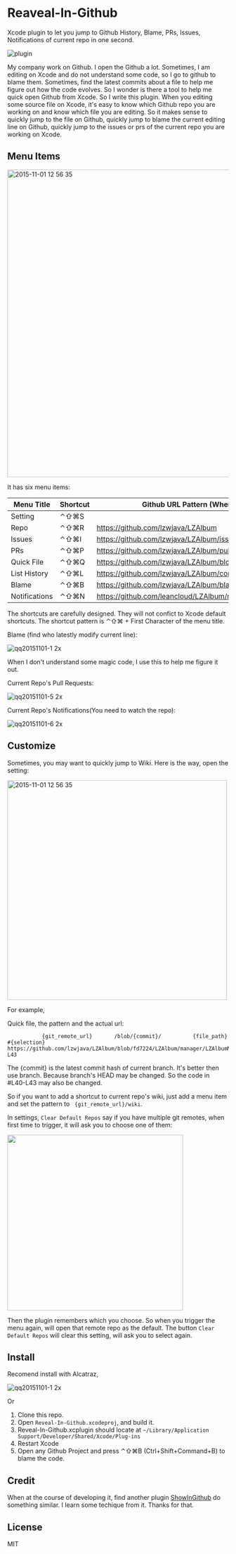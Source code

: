 # Reaveal-In-Github

Xcode plugin to let you jump to Github History, Blame, PRs, Issues, Notifications of current repo in one second.

![plugin](https://cloud.githubusercontent.com/assets/5022872/10867703/96e980be-80ab-11e5-9aaa-a06ef476b7f7.gif)

My company work on Github. I open the Github a lot. Sometimes, I am editing on Xcode and do not understand some code, so I go to github to blame them. Sometimes, find the latest commits about a file to help me figure out how the code evolves. So I wonder is there a tool to help me quick open Github from Xcode. So I write this plugin. When you editing some source file on Xcode, it's easy to know which Github repo you are working on and know which file you are editing. So it makes sense to quickly jump to the file on Github, quickly jump to blame the current editing line on Github, quickly jump to the issues or prs of the current repo you are working on Xcode.

## Menu Items

<img width="700" alt="2015-11-01 12 56 35" src="https://cloud.githubusercontent.com/assets/5022872/10864813/5df3f05e-8034-11e5-9f3e-03ae3fbc3cfc.png">

It has six menu items:

 Menu Title     | Shortcut              | Github URL Pattern (When I'm editing LZAlbumManager.m Line 40)               
----------------|-----------------------|----------------------------------
 Setting	    |⌃⇧⌘S |
 Repo           |⌃⇧⌘R | https://github.com/lzwjava/LZAlbum
 Issues         |⌃⇧⌘I | https://github.com/lzwjava/LZAlbum/issues
 PRs            |⌃⇧⌘P | https://github.com/lzwjava/LZAlbum/pulls
 Quick File     |⌃⇧⌘Q | https://github.com/lzwjava/LZAlbum/blob/fd7224/LZAlbum/manager/LZAlbumManager.m#L40
 List History   |⌃⇧⌘L | https://github.com/lzwjava/LZAlbum/commits/fd7224/LZAlbum/manager/LZAlbumManager.m
 Blame          |⌃⇧⌘B | https://github.com/lzwjava/LZAlbum/blame/fd7224/LZAlbum/manager/LZAlbumManager.m#L40
 Notifications  |⌃⇧⌘N | https://github.com/leancloud/LZAlbum/notifications?all=1

The shortcuts are carefully designed. They will not confict to Xcode default shortcuts. The shortcut pattern is ⌃⇧⌘ + First Character of the menu title.

Blame (find who latestly modify current line):

![qq20151101-1 2x](https://cloud.githubusercontent.com/assets/5022872/10864851/a9124530-8035-11e5-8d67-ea73c9156d71.png)

When I don't understand some magic code, I use this to help me figure it out.

Current Repo's Pull Requests:

![qq20151101-5 2x](https://cloud.githubusercontent.com/assets/5022872/10864881/96279d84-8036-11e5-9799-61a27dd3a525.png)

Current Repo's Notifications(You need to watch the repo):

![qq20151101-6 2x](https://cloud.githubusercontent.com/assets/5022872/10864886/aa27ecd0-8036-11e5-929c-ea1adc106103.png)

## Customize

Sometimes, you may want to quickly jump to Wiki. Here is the way, open the setting:

<img width="500" alt="2015-11-01 12 56 35" src="https://cloud.githubusercontent.com/assets/5022872/10864939/fa83f286-8037-11e5-97d7-e9549485b11d.png">

For example, 

Quick file, the pattern and the actual url:

```
           {git_remote_url}       /blob/{commit}/          {file_path}         #{selection}    
https://github.com/lzwjava/LZAlbum/blob/fd7224/LZAlbum/manager/LZAlbumManager.m#L40-L43
```

The {commit} is the latest commit hash of current branch. It's better then use branch. Because branch's HEAD may be changed. So the code in #L40-L43 may also be changed.

So if you want to add a shortcut to current repo's wiki, just add a menu item and set the pattern to ` {git_remote_url}/wiki`.

In settings, `Clear Default Repos` say if you have multiple git remotes, when first time to trigger, it will ask you to choose one of them:

<img width="400" src="https://cloud.githubusercontent.com/assets/5022872/10865120/5794994a-803c-11e5-9527-965f7e617e8f.png">

Then the plugin remembers which you choose. So when you trigger the menu again, will open that remote repo as the default. The button `Clear Default Repos` will clear this setting, will ask you to select again.

## Install

Recomend install with Alcatraz,

![qq20151101-1 2x](https://cloud.githubusercontent.com/assets/5022872/10867743/0ce351c6-80ae-11e5-82e2-f740887153f7.jpg)

Or

1. Clone this repo.
2. Open `Reveal-In-Github.xcodeproj`, and build it.
3. Reveal-In-Github.xcplugin should locate at `~/Library/Application Support/Developer/Shared/Xcode/Plug-ins`
4. Restart Xcode
5. Open any Github Project and press ⌃⇧⌘B (Ctrl+Shift+Command+B) to blame the code.

## Credit

When at the course of developing it, find another plugin [ShowInGithub](https://github.com/larsxschneider/ShowInGitHub) do something similar. I learn some techique from it. Thanks for that.

## License

MIT